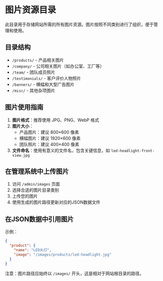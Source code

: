 # 图片资源目录

此目录用于存储网站所需的所有图片资源。图片按照不同类别进行了组织，便于管理和使用。

## 目录结构

- `/products/` - 产品相关图片
- `/company/` - 公司相关图片（如办公室、工厂等）
- `/team/` - 团队成员照片
- `/testimonials/` - 客户评价人物照片
- `/banners/` - 横幅和大型广告图片
- `/misc/` - 其他杂项图片

## 图片使用指南

1. **图片格式**：推荐使用 JPG、PNG、WebP 格式
2. **图片大小**：
   - 产品图片：建议 800×600 像素
   - 横幅图片：建议 1920×600 像素
   - 团队照片：建议 400×400 像素
3. **文件命名**：使用有意义的文件名，包含关键信息，如 `led-headlight-front-view.jpg`

## 在管理系统中上传图片

1. 访问 `/admin/images` 页面
2. 选择合适的图片目录类别
3. 上传您的图片
4. 使用生成的图片路径更新对应的JSON数据文件

## 在JSON数据中引用图片

示例：

```json
{
  "product": {
    "name": "LED头灯",
    "image": "/images/products/led-headlight.jpg"
  }
}
```

注意：图片路径应始终以 `/images/` 开头，这是相对于网站根目录的路径。 
